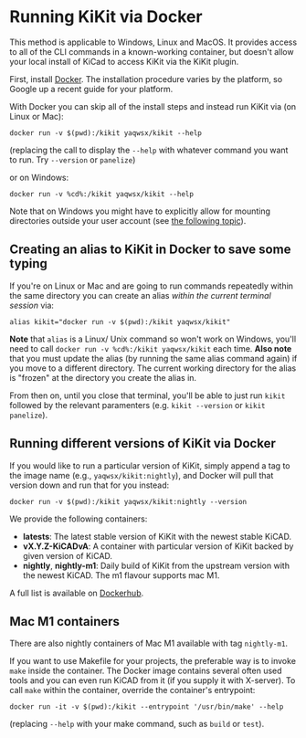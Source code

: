 # Running KiKit via Docker

This method is applicable to Windows, Linux and MacOS. It provides access to
all of the CLI commands in a known-working container, but doesn't allow your
local install of KiCad to access KiKit via the KiKit plugin.

First, install [Docker](https://www.docker.com/). The installation procedure
varies by the platform, so Google up a recent guide for your platform.

With Docker you can skip all of the install steps and instead run KiKit
via (on Linux or Mac):

```
docker run -v $(pwd):/kikit yaqwsx/kikit --help
```
(replacing the call to display the `--help` with whatever command you want to
run.  Try `--version` or `panelize`)

or on Windows:
```
docker run -v %cd%:/kikit yaqwsx/kikit --help
```

Note that on Windows you might have to explicitly allow for
mounting directories outside your user account (see [the following
topic](https://forums.docker.com/t/volume-mounts-in-windows-does-not-work/10693/5)).

## Creating an alias to KiKit in Docker to save some typing

If you're on Linux or Mac and are going to run commands repeatedly within the same
directory you can create an alias *within the current terminal session* via:
```
alias kikit="docker run -v $(pwd):/kikit yaqwsx/kikit"
```
**Note** that `alias` is a Linux/ Unix command so won't work on Windows, you'll need
to call `docker run -v %cd%:/kikit yaqwsx/kikit` each time.
**Also note** that you must update the alias (by running the same alias command again)
if you move to a different directory.  The current working directory for the alias
is "frozen" at the directory you create the alias in.

From then on, until you close that terminal, you'll be able to just run `kikit` followed
by the relevant paramenters (e.g. `kikit --version` or `kikit panelize`).

## Running different versions of KiKit via Docker

If you would like to run a particular version of KiKit, simply append a tag to
the image name (e.g., `yaqwsx/kikit:nightly`), and Docker will pull that version
down and run that for you instead:

```
docker run -v $(pwd):/kikit yaqwsx/kikit:nightly --version
```

We provide the following containers:

- **latests**: The latest stable version of KiKit with the newest stable KiCAD.
- **vX.Y.Z-KiCADvA**: A container with particular version of KiKit backed by
  given version of KiCAD.
- **nightly**, **nightly-m1**: Daily build of KiKit from the upstream version
  with the newest KiCAD. The m1 flavour supports mac M1.

A full list is available on
[Dockerhub](https://hub.docker.com/r/yaqwsx/kikit/tags).

## Mac M1 containers

There are also nightly containers of Mac M1 available with tag `nightly-m1`.

If you want to use Makefile for your projects, the preferable way is to invoke
`make` inside the container. The Docker image contains several often used tools
and you can even run KiCAD from it (if you supply it with X-server).  To call `make`
within the container, override the container's entrypoint:

```
docker run -it -v $(pwd):/kikit --entrypoint '/usr/bin/make' --help
```
(replacing `--help` with your make command, such as `build` or `test`).

